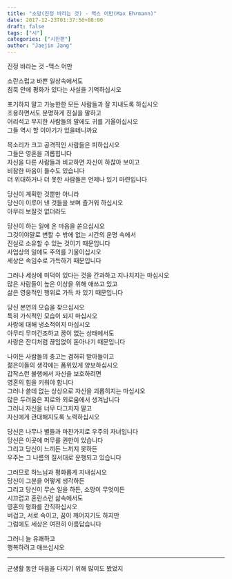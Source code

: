 ```yaml
---
title: "소망(진정 바라는 것) - 맥스 어만(Max Ehrmann)"
date: 2017-12-23T01:37:56+08:00
draft: false
tags: ["시"]
categories: ["시한편"]
author: "Jaejin Jang"
---
```


진정 바라는 것 
                                                                     -맥스 어만

소란스럽고 바쁜 일상속에서도<br>
침묵 안에 평화가 있다는 사실을 기억하십시오

포기하지 말고 가능한한 모든 사람들과 잘 지내도록 하십시오<br>
조용하면서도 분명하게 진실을 말하고 <br>
어리석고 무지한 사람들의 말에도 귀를 기울이십시오 <br>
그들 역시 할 이야기가 있을테니까요 

목소리가 크고 공격적인 사람들은 피하십시오 <br>
그들은 영혼을 괴롭힙니다<br>
자신을 다른 사람들과 비교하면 자신이 하찮아 보이고 <br>
비참한 마음이 들수도 있습니다 <br>
더 위대하거나 더 못한 사람들은 언제나 있기 마련입니다 <br>

당신이 계획한 것뿐만 아니라 <br>
당신이 이루어 낸 것들을 보며 즐거워 하십시오 <br>
아무리 보잘것 없더라도 

당신이 하는 일에 온 마음을 쏟으십시오 <br>
그것이야말로 변할 수 밖에 없는 시간의 운명 속에서 <br>
진실로 소유할 수 있는 것이기 때문입니다<br>
사업상의 일에도 주의를 기울이십시오<br>
세상은 속임수로 가득하기 때문입니다 

그러나 세상에 미덕이 있다는 것을 간과하고 지나치지는 마십시오 <br>
많은 사람들이 높은 이상을 위해 애쓰고 있고<br>
삶은 영웅적인 행위로 가득 차 있기 때문입니다 

당신 본연의 모습을 찾으십시오 <br>
특히 가식적인 모습이 되지 마십시오<br>
사랑에 대해 냉소적이지 마십시오<br>
아무리 무미건조하고 꿈이 없는 상태에서도 <br>
사랑은 잔디처럼 끊임없이 돋아나기 때문입니다

나이든 사람들의 충고는 겸허히 받아들이고 <br>
젊은이들의 생각에는 품위있게 양보하십시오<br>
갑작스런 불행에서 자신을 보호하려면 <br>
영혼의 힘을 키워야 합니다<br>
그러나 쓸데 없는 상상으로 자신을 괴롭히지는 마십시오<br>
많은 두려움은 피로와 외로움에서 생겨납니다 <br>
그러니 자신을 너무 다그치지 말고 <br>
자신에게 관대해지도록 노력하십시오

당신은 나무나 별들과 마찬가지로 우주의 자녀입니다<br>
당신은 이곳에 머무를 권한이 있습니다 <br>
그리고 당신이 느끼든 느끼지 못하든 <br>
우주는 그 나름의 질서대로 운행되고 있습니다 

그러므로 하느님과 평화롭게 지내십시오<br>
당신이 그분을 어떻게 생각하든 <br>
그리고 당신이 무슨 일을 하든, 소망이 무엇이든 <br>
시끄럽고 혼란스런 삶속에서도 <br>
영혼의 평화를 간직하십시오<br>
버겁고, 서로 속이고, 꿈이 깨어지기도 하지만 <br>
그럼에도 세상은 여전히 아름답습니다 

그러니 늘 유쾌하고 <br>
행복하려고 애쓰십시오

-------------------------------------------------------------------------

군생활 동안 마음을 다지기 위해 많이도 봤었지
